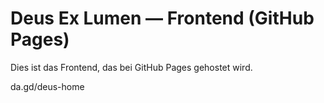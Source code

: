 # Deus Ex Lumen — Frontend (GitHub Pages)

Dies ist das Frontend, das bei GitHub Pages gehostet wird.

da.gd/deus-home
